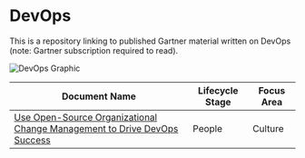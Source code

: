 # DevOps
This is a repository linking to published Gartner material written on DevOps (note: Gartner subscription required to read).

![DevOps Graphic](https://user-images.githubusercontent.com/118203283/201713158-726e6256-f9e8-4d12-8a3b-1b28409288ed.png)



| Document Name  | Lifecycle Stage | Focus Area |  
| ------------- | ------------- | ------------- | 
| [Use Open-Source Organizational Change Management to Drive DevOps Success](https://www.gartner.com/document/code/739186)  | People | Culture |  
